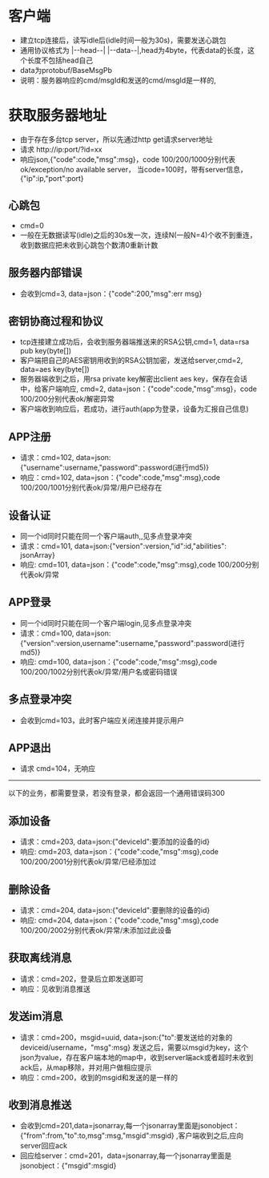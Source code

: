 # 客户端
- 建立tcp连接后，读写idle后(idle时间一般为30s)，需要发送心跳包
- 通用协议格式为 |--head--| |--data--|,head为4byte，代表data的长度，这个长度不包括head自己
- data为protobuf/BaseMsgPb
- 说明：服务器响应的cmd/msgId和发送的cmd/msgId是一样的,

# 获取服务器地址
- 由于存在多台tcp server，所以先通过http get请求server地址
- 请求 http://ip:port/?id=xx
- 响应json,{"code":code,"msg":msg}，code 100/200/1000分别代表ok/exception/no available server，
当code=100时，带有server信息，{"ip":ip,"port":port}

## 心跳包
- cmd=0
- 一般在无数据读写(idle)之后的30s发一次，连续N(一般N=4)个收不到重连，收到数据应把未收到心跳包个数清0重新计数

## 服务器内部错误
- 会收到cmd=3, data=json：{"code":200,"msg":err msg}

## 密钥协商过程和协议
- tcp连接建立成功后，会收到服务器端推送来的RSA公钥,cmd=1, data=rsa pub key(byte[])
- 客户端把自己的AES密钥用收到的RSA公钥加密，发送给server,cmd=2, data=aes key(byte[])
- 服务器端收到之后，用rsa private key解密出client aes key，保存在会话中，给客户端响应,
cmd=2, data=json：{"code":code,"msg":msg}，code 100/200分别代表ok/解密异常
- 客户端收到响应后，若成功，进行auth(app为登录，设备为汇报自己信息)

## APP注册
- 请求：cmd=102, data=json:{"username":username,"password":password(进行md5)}
- 响应：cmd=102, data=json：{"code":code,"msg":msg},code 100/200/1001分别代表ok/异常/用户已经存在

## 设备认证
- 同一个id同时只能在同一个客户端auth,,见多点登录冲突
- 请求：cmd=101, data=json:{"version":version,"id":id,"abilities": jsonArray}
- 响应: cmd=101, data=json：{"code":code,"msg":msg},code 100/200分别代表ok/异常

## APP登录
- 同一个id同时只能在同一个客户端login,见多点登录冲突
- 请求：cmd=100, data=json:{"version":version,username":username,"password":password(进行md5)}
- 响应: cmd=100, data=json：{"code":code,"msg":msg},code 100/200/1002分别代表ok/异常/用户名或密码错误

## 多点登录冲突
- 会收到cmd=103，此时客户端应关闭连接并提示用户

## APP退出
- 请求 cmd=104，无响应

***
以下的业务，都需要登录，若没有登录，都会返回一个通用错误码300

## 添加设备
- 请求：cmd=203, data=json:{"deviceId":要添加的设备的id}
- 响应: cmd=203, data=json：{"code":code,"msg":msg},code 100/200/2001分别代表ok/异常/已经添加过

## 删除设备
- 请求：cmd=204, data=json:{"deviceId":要删除的设备的id}
- 响应: cmd=204, data=json：{"code":code,"msg":msg},code 100/200/2002分别代表ok/异常/未添加过此设备

## 获取离线消息
- 请求：cmd=202，登录后立即发送即可
- 响应：见收到消息推送

## 发送im消息
- 请求：cmd=200，msgid=uuid, data=json:{"to":要发送给的对象的deviceid/username，"msg":msg}
发送之后，需要以msgid为key，这个json为value，存在客户端本地的map中，收到server端ack或者超时未收到ack后，从map移除，并对用户做相应提示
- 响应：cmd=200，收到的msgid和发送的是一样的

## 收到消息推送
- 会收到cmd=201,data=jsonarray,每一个jsonarray里面是jsonobject：{"from":from,"to":to,msg":msg,"msgid":msgid}
,客户端收到之后,应向server回应ack
- 回应给server：cmd=201，data=jsonarray,每一个jsonarray里面是jsonobject：{"msgid":msgid}
